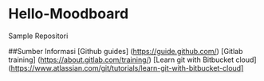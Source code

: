 # Hello-Moodboard
Sample Repositori

##Sumber Informasi
 [Github guides] (https://guide.github.com/)
 [Gitlab training] (https://about.gitlab.com/training/)
 [Learn git with Bitbucket cloud] (https://www.atlassian.com/git/tutorials/learn-git-with-bitbucket-cloud]
